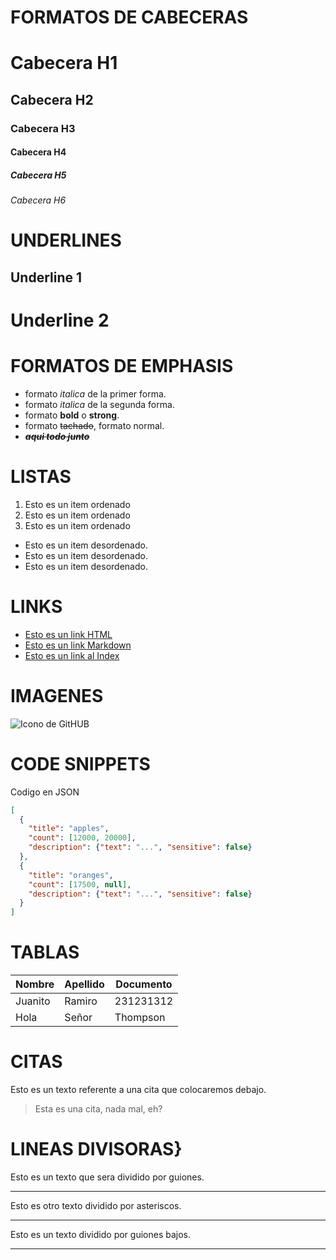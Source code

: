 # FORMATOS DE CABECERAS
# Cabecera H1
## Cabecera H2
### Cabecera H3
#### Cabecera H4
##### Cabecera H5
###### Cabecera H6

# UNDERLINES
Underline 1
-----------
Underline 2
===========

# FORMATOS DE EMPHASIS
- formato *italica* de la primer forma.
- formato _italica_ de la segunda forma.
- formato **bold** o __strong__.
- formato ~~tachado~~, formato normal.
- ~~***aqui todo junto***~~

# LISTAS
1. Esto es un item ordenado
2. Esto es un item ordenado
3. Esto es un item ordenado
- Esto es un item desordenado.
- Esto es un item desordenado.
- Esto es un item desordenado.

# LINKS
- <a href="http://google.com">Esto es un link HTML </a>
- [Esto es un link Markdown](http://www.google.com)
- [Esto es un link al Index](index.html)

# IMAGENES
![Icono de GitHUB](https://s3.us-east-2.amazonaws.com/upload-icon/uploads/icons/png/10412341841540553610-256.png)

# CODE SNIPPETS
Codigo en JSON
```JSON
[
  {
    "title": "apples",
    "count": [12000, 20000],
    "description": {"text": "...", "sensitive": false}
  },
  {
    "title": "oranges",
    "count": [17500, null],
    "description": {"text": "...", "sensitive": false}
  }
]
```

# TABLAS
| Nombre | Apellido | Documento |
|--------|----------|-----------|
| Juanito | Ramiro | 231231312 |
| Hola | Señor | Thompson |

# CITAS
Esto es un texto referente a una cita que colocaremos debajo.
> Esta es una cita, nada mal, eh?

# LINEAS DIVISORAS}
Esto es un texto que sera dividido por guiones.

---
Esto es otro texto dividido por asteriscos.

***
Esto es un texto dividido por guiones bajos.

___